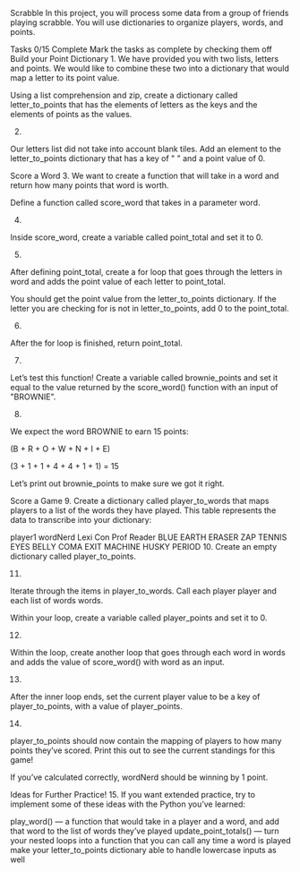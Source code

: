 Scrabble
In this project, you will process some data from a group of friends playing scrabble. You will use dictionaries to organize players, words, and points.

Tasks
0/15 Complete
Mark the tasks as complete by checking them off
Build your Point Dictionary
1.
We have provided you with two lists, letters and points. We would like to combine these two into a dictionary that would map a letter to its point value.

Using a list comprehension and zip, create a dictionary called letter_to_points that has the elements of letters as the keys and the elements of points as the values.

2.
Our letters list did not take into account blank tiles. Add an element to the letter_to_points dictionary that has a key of " " and a point value of 0.

Score a Word
3.
We want to create a function that will take in a word and return how many points that word is worth.

Define a function called score_word that takes in a parameter word.

4.
Inside score_word, create a variable called point_total and set it to 0.

5.
After defining point_total, create a for loop that goes through the letters in word and adds the point value of each letter to point_total.

You should get the point value from the letter_to_points dictionary. If the letter you are checking for is not in letter_to_points, add 0 to the point_total.

6.
After the for loop is finished, return point_total.

7.
Let’s test this function! Create a variable called brownie_points and set it equal to the value returned by the score_word() function with an input of "BROWNIE".

8.
We expect the word BROWNIE to earn 15 points:

(B + R + O + W + N + I + E)
 
(3 + 1 + 1 + 4 + 4 + 1 + 1) = 15
 
Let’s print out brownie_points to make sure we got it right.

Score a Game
9.
Create a dictionary called player_to_words that maps players to a list of the words they have played. This table represents the data to transcribe into your dictionary:

player1	wordNerd	Lexi Con	Prof Reader
BLUE	EARTH	ERASER	ZAP
TENNIS	EYES	BELLY	COMA
EXIT	MACHINE	HUSKY	PERIOD
10.
Create an empty dictionary called player_to_points.

11.
Iterate through the items in player_to_words. Call each player player and each list of words words.

Within your loop, create a variable called player_points and set it to 0.

12.
Within the loop, create another loop that goes through each word in words and adds the value of score_word() with word as an input.

13.
After the inner loop ends, set the current player value to be a key of player_to_points, with a value of player_points.

14.
player_to_points should now contain the mapping of players to how many points they’ve scored. Print this out to see the current standings for this game!

If you’ve calculated correctly, wordNerd should be winning by 1 point.

Ideas for Further Practice!
15.
If you want extended practice, try to implement some of these ideas with the Python you’ve learned:

play_word() — a function that would take in a player and a word, and add that word to the list of words they’ve played
update_point_totals() — turn your nested loops into a function that you can call any time a word is played
make your letter_to_points dictionary able to handle lowercase inputs as well
